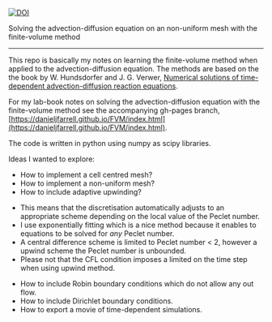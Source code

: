 [![DOI](https://zenodo.org/badge/DOI/10.5281/zenodo.4647888.svg)](https://doi.org/10.5281/zenodo.4647888)

Solving the advection-diffusion equation on an non-uniform mesh with the finite-volume method
*********************************************************************************************


This repo is basically my notes on learning the finite-volume method when applied to the advection-diffusion equation. The methods are based on the the book by W. Hundsdorfer and J. G. Verwer, [Numerical solutions of time-dependent advection-diffusion reaction equations](https://books.google.co.uk/books?isbn=3540034404).

For my lab-book notes on solving the advection-diffusion equation with the finite-volume method see the accompanying gh-pages branch, [https://danieljfarrell.github.io/FVM/index.html](https://danieljfarrell.github.io/FVM/index.html).

The code is written in python using numpy as scipy libraries.

Ideas I wanted to explore:

 * How to implement a cell centred mesh?
 * How to implement a non-uniform mesh?
 * How to include adaptive upwinding?
  - This means that the discretisation automatically adjusts to an appropriate scheme depending on the local value of the Peclet number.
  - I use exponentially fitting which is a nice method because it enables to equations to be solved for *any* Peclet number.
  - A central difference scheme is limited to Peclet number < 2, however a upwind scheme the Peclet number is unbounded.
  - Please not that the CFL condition imposes a limited on the time step when using upwind method.
 * How to include Robin boundary conditions which do not allow any out flow.
 * How to include Dirichlet boundary conditions.
 * How to export a movie of time-dependent simulations.
 
 
  
  
  
